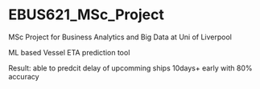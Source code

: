 # EBUS621_MSc_Project
MSc Project for Business Analytics and Big Data at Uni of Liverpool

ML based Vessel ETA prediction tool

Result: able to predcit delay of upcomming ships 10days+ early with 80% accuracy
